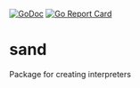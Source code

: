 [![GoDoc](https://godoc.org/github.com/Zaba505/sand?status.svg)](https://godoc.org/github.com/Zaba505/sand)
[![Go Report Card](https://goreportcard.com/badge/github.com/Zaba505/sand)](https://goreportcard.com/report/github.com/Zaba505/sand)

# sand
Package for creating interpreters
